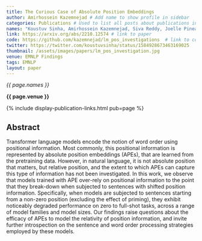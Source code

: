 ```yaml
---
title: The Curious Case of Absolute Position Embeddings
author: Amirhossein Kazemnejad # Add name to show profile in sidebar
categories: Publications # Used to list all posts about publications in /publications/
names: "Koustuv Sinha, Amirhossein Kazemnejad, Siva Reddy, Joelle Pineau, Dieuwke Hupkes, Adina Williams"
link: https://arxiv.org/abs/2210.12574 # link to paper
code: https://github.com/kazemnejad/lm_pos_investigations  # link to code (optional)
twitter: https://twitter.com/koustuvsinha/status/1584928673463169025
thumbnail: /assets/images/papers/lm_pos_investigation.jpg
venue: EMNLP Findings
tags: EMNLP
layout: paper
---
```



*{{ page.names }}*

**{{ page.venue }}**

{% include display-publication-links.html pub=page %}

## Abstract

Transformer language models encode the notion of word order using positional information. Most commonly, this positional information is represented by absolute position embeddings (APEs), that are learned from the pretraining data. However, in natural language, it is not absolute position that matters, but relative position, and the extent to which APEs can capture this type of information has not been investigated. In this work, we observe that models trained with APE over-rely on positional information to the point that they break-down when subjected to sentences with shifted position information. Specifically, when models are subjected to sentences starting from a non-zero position (excluding the effect of priming), they exhibit noticeably degraded performance on zero to full-shot tasks, across a range of model families and model sizes. Our findings raise questions about the efficacy of APEs to model the relativity of position information, and invite further introspection on the sentence and word order processing strategies employed by these models.
